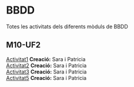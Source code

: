 # BBDD
Totes les activitats dels diferents mòduls de BBDD

## M10-UF2
[Activitat1](https://github.com/saracaparros/BBDD/blob/master/M10-UF2/Activitat1/M10-UF2_Activitat1.md)
**Creació:** Sara i Patricia  
[Activitat2](https://github.com/saracaparros/BBDD/blob/master/M10-UF2/Activitat2/M10-UF2_Activitat2.md)
**Creació:** Sara i Patricia  
[Activitat3](https://github.com/saracaparros/BBDD/blob/master/M10-UF2/Activitat3/M10-UF2_Activitat3.md)
**Creació:** Sara i Patricia  
[Activitat5](https://github.com/saracaparros/BBDD/blob/master/M10-UF2/Activitat5/M10-UF2_Activitat5.md)
**Creació:** Sara i Patricia  
